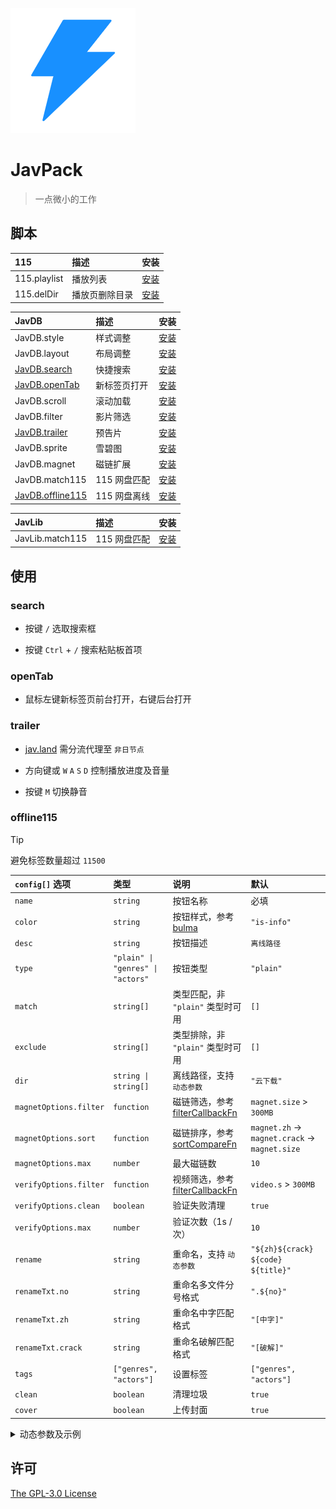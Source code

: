 ![JavPack](./assets/icon.png)

# JavPack

> 一点微小的工作

## 脚本

| 115          | 描述           | 安装                                                                           |
| :----------- | :------------- | :----------------------------------------------------------------------------- |
| 115.playlist | 播放列表       | [安装](https://github.com/bolin-dev/JavPack/raw/main/115/115.playlist.user.js) |
| 115.delDir   | 播放页删除目录 | [安装](https://github.com/bolin-dev/JavPack/raw/main/115/115.delDir.user.js)   |

| JavDB                           | 描述         | 安装                                                                                 |
| :------------------------------ | :----------- | :----------------------------------------------------------------------------------- |
| JavDB.style                     | 样式调整     | [安装](https://github.com/bolin-dev/JavPack/raw/main/javdb/JavDB.style.user.js)      |
| JavDB.layout                    | 布局调整     | [安装](https://github.com/bolin-dev/JavPack/raw/main/javdb/JavDB.layout.user.js)     |
| [JavDB.search](#search)         | 快捷搜索     | [安装](https://github.com/bolin-dev/JavPack/raw/main/javdb/JavDB.search.user.js)     |
| [JavDB.openTab](#opentab)       | 新标签页打开 | [安装](https://github.com/bolin-dev/JavPack/raw/main/javdb/JavDB.openTab.user.js)    |
| JavDB.scroll                    | 滚动加载     | [安装](https://github.com/bolin-dev/JavPack/raw/main/javdb/JavDB.scroll.user.js)     |
| JavDB.filter                    | 影片筛选     | [安装](https://github.com/bolin-dev/JavPack/raw/main/javdb/JavDB.filter.user.js)     |
| [JavDB.trailer](#trailer)       | 预告片       | [安装](https://github.com/bolin-dev/JavPack/raw/main/javdb/JavDB.trailer.user.js)    |
| JavDB.sprite                    | 雪碧图       | [安装](https://github.com/bolin-dev/JavPack/raw/main/javdb/JavDB.sprite.user.js)     |
| JavDB.magnet                    | 磁链扩展     | [安装](https://github.com/bolin-dev/JavPack/raw/main/javdb/JavDB.magnet.user.js)     |
| JavDB.match115                  | 115 网盘匹配 | [安装](https://github.com/bolin-dev/JavPack/raw/main/javdb/JavDB.match115.user.js)   |
| [JavDB.offline115](#offline115) | 115 网盘离线 | [安装](https://github.com/bolin-dev/JavPack/raw/main/javdb/JavDB.offline115.user.js) |

| JavLib          | 描述         | 安装                                                                                 |
| :-------------- | :----------- | :----------------------------------------------------------------------------------- |
| JavLib.match115 | 115 网盘匹配 | [安装](https://github.com/bolin-dev/JavPack/raw/main/javlib/JavLib.match115.user.js) |

## 使用

### search

- 按键 `/` 选取搜索框

- 按键 `Ctrl` + `/` 搜索粘贴板首项

### openTab

- 鼠标左键新标签页前台打开，右键后台打开

### trailer

- [jav.land](https://jav.land) 需分流代理至 `非日节点`

- 方向键或 `W` `A` `S` `D` 控制播放进度及音量

- 按键 `M` 切换静音

### offline115

> [!TIP]
>
> 避免标签数量超过 `11500`

| `config[]` 选项        | 类型                              | 说明                                                                                                                                        | 默认                                         |
| :--------------------- | :-------------------------------- | :------------------------------------------------------------------------------------------------------------------------------------------ | :------------------------------------------- |
| `name`                 | `string`                          | 按钮名称                                                                                                                                    | 必填                                         |
| `color`                | `string`                          | 按钮样式，参考 [bulma](https://bulma.io/documentation/elements/button/#colors)                                                              | `"is-info"`                                  |
| `desc`                 | `string`                          | 按钮描述                                                                                                                                    | `离线路径`                                   |
| `type`                 | `"plain" \| "genres" \| "actors"` | 按钮类型                                                                                                                                    | `"plain"`                                    |
| `match`                | `string[]`                        | 类型匹配，非 `"plain"` 类型时可用                                                                                                           | `[]`                                         |
| `exclude`              | `string[]`                        | 类型排除，非 `"plain"` 类型时可用                                                                                                           | `[]`                                         |
| `dir`                  | `string \| string[]`              | 离线路径，支持 `动态参数`                                                                                                                   | `"云下载"`                                   |
| `magnetOptions.filter` | `function`                        | 磁链筛选，参考 [filterCallbackFn](https://developer.mozilla.org/zh-CN/docs/Web/JavaScript/Reference/Global_Objects/Array/filter#callbackfn) | `magnet.size` > `300MB`                      |
| `magnetOptions.sort`   | `function`                        | 磁链排序，参考 [sortCompareFn](https://developer.mozilla.org/zh-CN/docs/Web/JavaScript/Reference/Global_Objects/Array/toSorted#comparefn)   | `magnet.zh` → `magnet.crack` → `magnet.size` |
| `magnetOptions.max`    | `number`                          | 最大磁链数                                                                                                                                  | `10`                                         |
| `verifyOptions.filter` | `function`                        | 视频筛选，参考 [filterCallbackFn](https://developer.mozilla.org/zh-CN/docs/Web/JavaScript/Reference/Global_Objects/Array/filter#callbackfn) | `video.s` > `300MB`                          |
| `verifyOptions.clean`  | `boolean`                         | 验证失败清理                                                                                                                                | `true`                                       |
| `verifyOptions.max`    | `number`                          | 验证次数（1s / 次）                                                                                                                         | `10`                                         |
| `rename`               | `string`                          | 重命名，支持 `动态参数`                                                                                                                     | `"${zh}${crack} ${code} ${title}"`           |
| `renameTxt.no`         | `string`                          | 重命名多文件分号格式                                                                                                                        | `".${no}"`                                   |
| `renameTxt.zh`         | `string`                          | 重命名中字匹配格式                                                                                                                          | `"[中字]"`                                   |
| `renameTxt.crack`      | `string`                          | 重命名破解匹配格式                                                                                                                          | `"[破解]"`                                   |
| `tags`                 | `["genres", "actors"]`            | 设置标签                                                                                                                                    | `["genres", "actors"]`                       |
| `clean`                | `boolean`                         | 清理垃圾                                                                                                                                    | `true`                                       |
| `cover`                | `boolean`                         | 上传封面                                                                                                                                    | `true`                                       |

<details><summary>动态参数及示例</summary>

```JavaScript
// code        番号
// prefix      前缀
// title       标题
// date        日期
// director    导演
// maker       片商
// publisher   发行
// series      系列
// genres      类别
// actors      演员
// list        清单

// genre       genres[]，仅 type = "genres" 时可用
// actor       actors[]，仅 type = "actors" 时可用

// zh          字幕资源，仅 rename 内可用
// crack       破解资源，仅 rename 内可用

// config 示例如下
const config = [
  {
    name: "云下载",
  },
  {
    name: "${genre}", // 仅 type = "genres" / "actors" 时支持 genre / actors 参数
    color: "is-warning is-medium",
    desc: "可自定义描述",
    type: "genres",
    match: [],
    exclude: ["褲襪"], // "褲襪" 会同时命中 "xx褲襪xx"，如 "連褲襪"
    magnetOptions: {
      filter: ({ size }) => {
        const magnetSize = parseFloat(size);
        return magnetSize > 300000000 || magnetSize < 1;
      },
      sort: (a, b) => {
        if (a.zh !== b.zh) return a.zh ? -1 : 1;
        if (a.crack !== b.crack) return a.crack ? -1 : 1;
        return parseFloat(b.size) - parseFloat(a.size);
      },
      max: 10,
    },
    dir: ["类别", "${genre}", "${maker}${prefix}"], // 等价 "类别/${genre}/${maker}${prefix}"
    verifyOptions: {
      filter: ({ s }) => s > 314572800,
      clean: true,
      max: 10,
    },
    rename: "${zh}${crack} ${code} ${title}",
    renameTxt: {
      no: "-${no}",
      zh: "[中字]", // 应匹配正则 /中文|中字|字幕|-u?c(?![a-z])|.+(?<![a-z])ch(?![a-z])|\dc(?![a-z])/i
      crack: "[破解]", // 应匹配正则 /破解|-uc?(?![a-z])|uncensored/i
    },
    tags: ["actors"],
    clean: true,
    cover: false,
  },
];

// magnetOptions.filter, magnetOptions.sort 传入参数如下
{
  zh: true,
  url: "magnet:?xt=urn:btih:9e84de75a5e7db566aa10ab6014d076041ff2f95",
  meta: "4.54GB, 1個文件",
  name: "EBWH-021-C.torrent",
  size: "4540000000",
  crack: false,
}
```

</details>

## 许可

[The GPL-3.0 License](./LICENSE)
